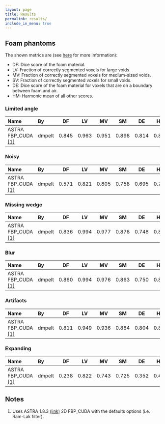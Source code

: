 ```yaml
---
layout: page
title: Results
permalink: results/
include_in_menu: true
---
```


## Foam phantoms

The shown metrics are (see [here](https://tomochallenge.github.io/evaluation/) for more information):

* DF: Dice score of the foam material.
* LV: Fraction of correctly segmented voxels for large voids.
* MV: Fraction of correctly segmented voxels for medium-sized voids.
* SV: Fraction of correctly segmented voxels for small voids.
* DE: Dice score of the foam material for voxels that are on a boundary between foam and air.
* HM: Harmonic mean of all other scores.

### Limited angle

| Name                         | By     | DF | LV | MV | SM | DE | HM  |
|:-----------------------------|:-------|:-----------:|:-----------:|:------------:|:-----------:|:-----------:|:-----:|
| ASTRA FBP_CUDA [[1]](#note1) | dmpelt |       0.845 |       0.963 |        0.951 |       0.898 |       0.814 | 0.890 |

### Noisy

| Name                         | By     | DF | LV | MV | SM | DE | HM  |
|:-----------------------------|:-------|:-----------:|:-----------:|:------------:|:-----------:|:-----------:|:-----:|
| ASTRA FBP_CUDA [[1]](#note1) | dmpelt |       0.571 |       0.821 |        0.805 |       0.758 |       0.695 | 0.717 |

### Missing wedge

| Name                         | By     | DF | LV | MV | SM | DE | HM  |
|:-----------------------------|:-------|:-----------:|:-----------:|:------------:|:-----------:|:-----------:|:-----:|
| ASTRA FBP_CUDA [[1]](#note1) | dmpelt |       0.836 |       0.994 |        0.977 |       0.878 |       0.748 | 0.877 |

### Blur

| Name                         | By     | DF | LV | MV | SM | DE | HM  |
|:-----------------------------|:-------|:-----------:|:-----------:|:------------:|:-----------:|:-----------:|:-----:|
| ASTRA FBP_CUDA [[1]](#note1) | dmpelt |       0.860 |       0.994 |        0.976 |       0.863 |       0.750 | 0.880 |

### Artifacts

| Name                         | By     | DF | LV | MV | SM | DE | HM  |
|:-----------------------------|:-------|:-----------:|:-----------:|:------------:|:-----------:|:-----------:|:-----:|
| ASTRA FBP_CUDA [[1]](#note1) | dmpelt |       0.811 |       0.949 |        0.936 |       0.884 |       0.804 | 0.873 |

### Expanding

| Name                         | By     | DF | LV | MV | SM | DE | HM  |
|:-----------------------------|:-------|:-----------:|:-----------:|:------------:|:-----------:|:-----------:|:-----:|
| ASTRA FBP_CUDA [[1]](#note1) | dmpelt |       0.238 |       0.822 |        0.743 |       0.725 |       0.352 |  0.455|

## Notes

1. <a name="note1"></a> Uses ASTRA 1.8.3 [(link)](http://www.astra-toolbox.com/) 2D FBP_CUDA with the defaults options (i.e. Ram-Lak filter).

